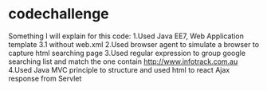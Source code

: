 # codechallenge

Something I will explain for this code:
1.Used Java EE7, Web Application template 3.1 without web.xml
2.Used browser agent to simulate a browser to capture html searching page
3.Used regular expression to group google searching list and match the one contain http://www.infotrack.com.au
4.Used Java MVC principle to structure and used html to react Ajax response from Servlet


